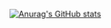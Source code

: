 [![Anurag's GitHub stats](https://github-readme-stats.vercel.app/api?username=SeizureSaladd&show_icons=true&theme=dark)](https://github.com/anuraghazra/github-readme-stats)

